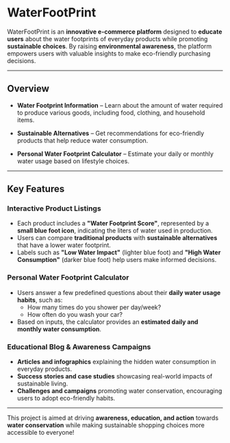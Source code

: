 # WaterFootPrint

WaterFootPrint is an **innovative e-commerce platform** designed to **educate users** about the water footprints of everyday products while promoting **sustainable choices**. By raising **environmental awareness**, the platform empowers users with valuable insights to make eco-friendly purchasing decisions.

---

## **Overview**

- **Water Footprint Information** – Learn about the amount of water required to produce various goods, including food, clothing, and household items.

- **Sustainable Alternatives** – Get recommendations for eco-friendly products that help reduce water consumption.

- **Personal Water Footprint Calculator** – Estimate your daily or monthly water usage based on lifestyle choices.

---

## **Key Features**

###  **Interactive Product Listings**
- Each product includes a **"Water Footprint Score"**, represented by a **small blue foot icon**, indicating the liters of water used in production.
- Users can compare **traditional products** with **sustainable alternatives** that have a lower water footprint.
- Labels such as **"Low Water Impact"** (lighter blue foot) and **"High Water Consumption"** (darker blue foot) help users make informed decisions.

###  **Personal Water Footprint Calculator**
- Users answer a few predefined questions about their **daily water usage habits**, such as:
  - How many times do you shower per day/week?
  - How often do you wash your car?
- Based on inputs, the calculator provides an **estimated daily and monthly water consumption**.

###  **Educational Blog & Awareness Campaigns**
- **Articles and infographics** explaining the hidden water consumption in everyday products.
- **Success stories and case studies** showcasing real-world impacts of sustainable living.
- **Challenges and campaigns** promoting water conservation, encouraging users to adopt eco-friendly habits.

---

This project is aimed at driving **awareness, education, and action** towards **water conservation** while making sustainable shopping choices more accessible to everyone! 

